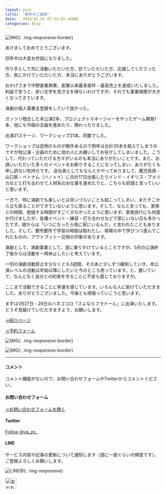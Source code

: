 ```yaml
---
layout: post
title:  "新年のご挨拶"
date:   2024-01-01 07:33:43 +0900
categories: Blog
---
```



![IMG]({{site.baseurl}}/img/20240101_01.png){: .img-responsive-border}

あけましておめでとうございます。

旧年中は大変お世話になりました。

作り手として共に活動いただいた方、診ていただいた方、応援してくださった方、気にかけていただいた方、本当にありがとうございます。

おかげさまで中野直重興業、創業以来最多案件・最高売上を達成いたしました。利益で言うと、赤い文字を見ざるを得ないわけですが、それでも事業規模が大きくなってきています。

演劇の個人事業主登録をしていて良かった。

ガッツリ稽古した本公演2本、プロジェクトマネージャーをやったゲーム開発1本、他にも15個の企画を進めたり、携わったりました。

出演21ステージ、ワークショップ21本。同数でした。

ワークショップは定例のものが数件あるので例年は合計30本を超えてしまうのですが他公演・企画のために他の人にお願いしてお任せしてしまいました。こうして、代わっていただける方々がいるのも本当にありがたいことです。また、お誘いいただいた多くのイベントをお断りすることになってしまい、ありがたくも申し訳ない気持ちです。
会社員としてもなんとかやっておりまして、鹿児島県・山口県・ベトナム（ハノｓイ）に合計17日出張したりインド・イギリス・アメリカなどと打ち合わせて人材系のお仕事を進めたりと、こちらも好調と言っていいと思います。

一方で、特に演劇でも楽しいとは言いづらいことも起こってしまい、まだそこから立ち直ることができていないように思います。そして、なんと言っても、家族との時間、勉強する時間がすごく少なかったように思います。家族旅行にも何度か行けましたが、各種イベント・練習・打ち合わせなどで家にいない日も多かったです。娘からは「いつになったら夜に家にいるんだ」と言われたこともありました。そして、要所要所で学習の時間は取れたし、現場の中で学びつつ進んでこれたものの、アウトプット一辺倒の印象があります。

演劇として、演劇事業として、波に乗りかけているところですが、5月の公演終了後からは活動を一時休止したいと考えています。

一切の演劇活動禁止を少なくとも3週間、そのあと少しずつ緩和していき、本公演レベルの活動は年始以降にしたいと今のところ思っています。と、書いていて、なんとなく自分との約束を守ることに不安も感じておりますが。

ここまで活動できることに幸運を感じています。いろんな人に助けていただきました。ありがとうございました。今後とも頑張っていこうと思います。

まずは1月27日・28日のハネゴコロ「さよならフラドール」に出演いたします。どうぞ見届けていただきますよう、お願いします。

[→紹介ページ](https://naoshigenakanoyaze.github.io/.../SayonaraHulaDoll/)


[→予約フォーム](https://www.quartet-online.net/ticket/sayonara_huladoll?m=0ydhicc)


![IMG]({{site.baseurl}}/img/20231209_02.jpeg){: .img-responsive-border}

![IMG]({{site.baseurl}}/img/20231209_03.jpeg){: .img-responsive-border}


---
#### コメント
コメント機能がないので、お問い合わせフォームやTwitterからコメントください。

#### お問い合わせフォーム
[→お問い合わせフォームを開く]({{site.baseurl}}/docs/contact/)

#### Twitter

<a href="https://twitter.com/ya_ze_?ref_src=twsrc%5Etfw" class="twitter-follow-button" data-show-count="false">Follow @ya_ze_</a><script async src="https://platform.twitter.com/widgets.js" charset="utf-8"></script>


#### LINE

サービス内容や記事の更新について通知します（週に一度ぐらいの頻度です）。
ご登録よろしくお願いします。

![LINE@]({{site.baseurl}}/img/lineat.png){: .img-responsive}

<a href="https://line.me/R/ti/p/%40tqt3140x"><img height="36" border="0" alt="友だち追加" src="https://scdn.line-apps.com/n/line_add_friends/btn/ja.png"></a>
